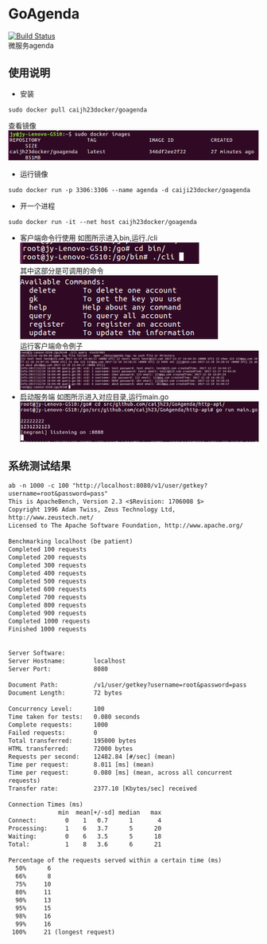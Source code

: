 # GoAgenda
[![Build Status](https://travis-ci.org/caijh23/GoAgenda.svg?branch=master)](https://travis-ci.org/caijh23/GoAgenda) </br>
微服务agenda

## 使用说明
- 安装
```
sudo docker pull caijh23docker/goagenda
```
查看镜像 </br>
![Alt text](./pic/1513698784516.png) 

- 运行镜像
```
sudo docker run -p 3306:3306 --name agenda -d caiji23docker/goagenda
```
- 开一个进程
```
sudo docker run -it --net host caijh23docker/goagenda
```
- 客户端命令行使用
如图所示进入bin,运行./cli </br>
![Alt text](./pic/1513699644316.png) </br>
其中这部分是可调用的命令 </br>
![Alt text](./pic/1513699278998.png) </br>
运行客户端命令例子 </br>
![Alt text](./pic/1513699511584.png) </br>
- 启动服务端
如图所示进入对应目录,运行main.go </br>
![Alt text](./pic/1513699837770.png) </br>

## 系统测试结果
```
ab -n 1000 -c 100 "http://localhost:8080/v1/user/getkey?username=root&password=pass"
This is ApacheBench, Version 2.3 <$Revision: 1706008 $>
Copyright 1996 Adam Twiss, Zeus Technology Ltd, http://www.zeustech.net/
Licensed to The Apache Software Foundation, http://www.apache.org/

Benchmarking localhost (be patient)
Completed 100 requests
Completed 200 requests
Completed 300 requests
Completed 400 requests
Completed 500 requests
Completed 600 requests
Completed 700 requests
Completed 800 requests
Completed 900 requests
Completed 1000 requests
Finished 1000 requests


Server Software:        
Server Hostname:        localhost
Server Port:            8080

Document Path:          /v1/user/getkey?username=root&password=pass
Document Length:        72 bytes

Concurrency Level:      100
Time taken for tests:   0.080 seconds
Complete requests:      1000
Failed requests:        0
Total transferred:      195000 bytes
HTML transferred:       72000 bytes
Requests per second:    12482.84 [#/sec] (mean)
Time per request:       8.011 [ms] (mean)
Time per request:       0.080 [ms] (mean, across all concurrent requests)
Transfer rate:          2377.10 [Kbytes/sec] received

Connection Times (ms)
              min  mean[+/-sd] median   max
Connect:        0    1   0.7      1       4
Processing:     1    6   3.7      5      20
Waiting:        0    6   3.5      5      18
Total:          1    8   3.6      6      21

Percentage of the requests served within a certain time (ms)
  50%      6
  66%      8
  75%     10
  80%     11
  90%     13
  95%     15
  98%     16
  99%     16
 100%     21 (longest request)
```